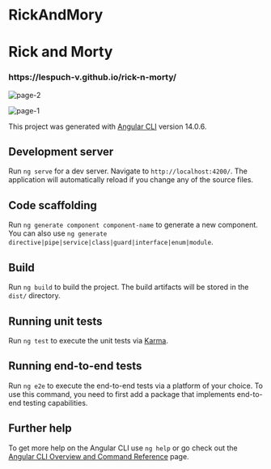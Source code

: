 # RickAndMory

<h1>Rick and Morty</h1>
<h3>https://lespuch-v.github.io/rick-n-morty/</h3>

![page-2](https://user-images.githubusercontent.com/36127590/189541186-2ea7dde4-ce03-4728-8727-b4658cc9fec6.png)

![page-1](https://user-images.githubusercontent.com/36127590/189541188-e7e1f191-c6e1-45b7-83bd-88fbb04d8e92.png)






This project was generated with [Angular CLI](https://github.com/angular/angular-cli) version 14.0.6.

## Development server

Run `ng serve` for a dev server. Navigate to `http://localhost:4200/`. The application will automatically reload if you change any of the source files.

## Code scaffolding

Run `ng generate component component-name` to generate a new component. You can also use `ng generate directive|pipe|service|class|guard|interface|enum|module`.

## Build

Run `ng build` to build the project. The build artifacts will be stored in the `dist/` directory.

## Running unit tests

Run `ng test` to execute the unit tests via [Karma](https://karma-runner.github.io).

## Running end-to-end tests

Run `ng e2e` to execute the end-to-end tests via a platform of your choice. To use this command, you need to first add a package that implements end-to-end testing capabilities.

## Further help

To get more help on the Angular CLI use `ng help` or go check out the [Angular CLI Overview and Command Reference](https://angular.io/cli) page.

